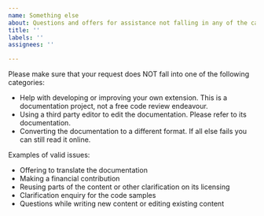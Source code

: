 ```yaml
---
name: Something else
about: Questions and offers for assistance not falling in any of the categories above
title: ''
labels: ''
assignees: ''

---
```


Please make sure that your request does NOT fall into one of the following categories:
* Help with developing or improving your own extension. This is a documentation project, not a free code review endeavour.
* Using a third party editor to edit the documentation. Please refer to its documentation.
* Converting the documentation to a different format. If all else fails you can still read it online.

Examples of valid issues:
* Offering to translate the documentation
* Making a financial contribution
* Reusing parts of the content or other clarification on its licensing
* Clarification enquiry for the code samples
* Questions while writing new content or editing existing content

